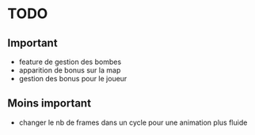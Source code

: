 # TODO

## Important

- feature de gestion des bombes
- apparition de bonus sur la map
- gestion des bonus pour le joueur

## Moins important
- changer le nb de frames dans un cycle pour une animation plus fluide
